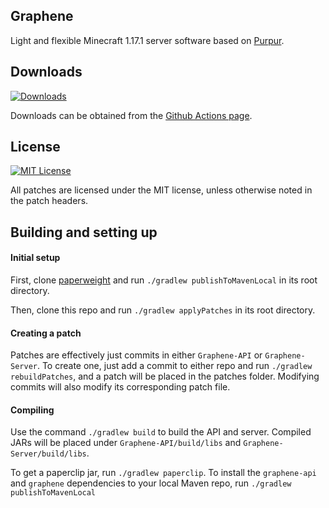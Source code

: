 ## Graphene

Light and flexible Minecraft 1.17.1 server software based on [Purpur](https://purpur.pl3x.net).

## Downloads

[![Downloads](https://img.shields.io/github/actions/workflow/status/GrapheneMC-dev/Graphene/build.yml?branch=ver/1.17.1&event=push&label=Downloads&logo=github)](https://github.com/GrapheneMC-dev/Graphene/actions)

Downloads can be obtained from the [Github Actions page](https://github.com/GrapheneMC-dev/Graphene/actions).

## License

[![MIT License](https://img.shields.io/github/license/GrapheneMC-dev/Graphene?label=License&logo=github)](LICENSE)

All patches are licensed under the MIT license, unless otherwise noted in the patch headers.

## Building and setting up

#### Initial setup

First, clone [paperweight](https://github.com/GrapheneMC-dev/paperweight) and run `./gradlew publishToMavenLocal` in its root directory.

Then, clone this repo and run `./gradlew applyPatches` in its root directory.

#### Creating a patch

Patches are effectively just commits in either `Graphene-API` or `Graphene-Server`.
To create one, just add a commit to either repo and run `./gradlew rebuildPatches`, and a
patch will be placed in the patches folder. Modifying commits will also modify its
corresponding patch file.

#### Compiling

Use the command `./gradlew build` to build the API and server. Compiled JARs
will be placed under `Graphene-API/build/libs` and `Graphene-Server/build/libs`.

To get a paperclip jar, run `./gradlew paperclip`.
To install the `graphene-api` and `graphene` dependencies to your local Maven repo, run `./gradlew publishToMavenLocal`
